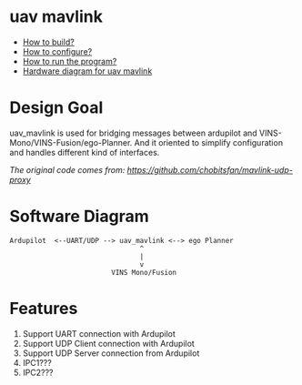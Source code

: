 # uav mavlink

- [How to build?](doc/how_to_build.md)
- [How to configure?](doc/how_to_config.md)
- [How to run the program?](doc/how_to_run.md)
- [Hardware diagram for uav mavlink](doc/hardware_diagram.md)

# Design Goal

uav_mavlink is used for bridging messages between ardupilot and VINS-Mono/VINS-Fusion/ego-Planner.
And it oriented to simplify configuration and handles different kind of interfaces.

*The original code comes from: https://github.com/chobitsfan/mavlink-udp-proxy*

# Software Diagram

```
Ardupilot  <--UART/UDP --> uav_mavlink <--> ego Planner
                                ^
                                |
                                v
                         VINS Mono/Fusion
```

# Features

1. Support UART connection with Ardupilot
2. Support UDP Client connection with Ardupilot
3. Support UDP Server connection from Ardupilot
4. IPC1???
5. IPC2???



